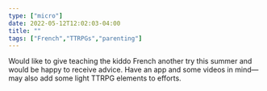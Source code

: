 ```yaml
---
type: ["micro"]
date: 2022-05-12T12:02:03-04:00
title: ""
tags: ["French","TTRPGs","parenting"]
---
```

Would like to give teaching the kiddo French another try this summer and would be happy to receive advice. Have an app and some videos in mind—may also add some light TTRPG elements to efforts.
